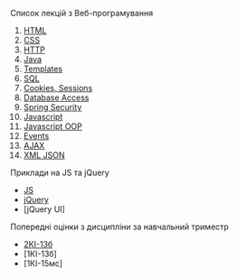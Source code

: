 Список лекцій з Веб-програмування


1. [HTML](https://github.com/Ot-WebCourse/web_lections/blob/master/01-html.md)
2. [CSS](https://github.com/Ot-WebCourse/web_lections/blob/master/02-css.md)
3. [HTTP](https://github.com/Ot-WebCourse/web_lections/blob/master/03-http.md)
4. [Java](https://github.com/Ot-WebCourse/web_lections/blob/master/04-java.md)
5. [Templates](https://github.com/Ot-WebCourse/web_lections/blob/master/05-templates.md)
6. [SQL](https://github.com/Ot-WebCourse/web_lections/blob/master/06-sql.md)
7. [Cookies, Sessions](https://github.com/Ot-WebCourse/web_lections/blob/master/08-security.md)
8. [Database Access](https://github.com/Ot-WebCourse/web_lections/blob/master/07-database-access.md)
9. [Spring Security](https://github.com/Ot-WebCourse/web_lections/blob/master/08-spring-security.md)
10. [Javascript](https://github.com/Ot-WebCourse/web_lections/blob/master/09-javascript.md)
11. [Javascript OOP](https://github.com/Ot-WebCourse/web_lections/blob/master/10-js-oop.md)	 
12. [Events](https://github.com/Ot-WebCourse/web_lections/blob/master/11-js-events.md)			
13. [AJAX](https://github.com/Ot-WebCourse/web_lections/blob/master/12-ajax.md)				
14. [XML JSON](https://github.com/Ot-WebCourse/web_lections/blob/master/13-json-xml.md)	

Приклади на JS та jQuery

- [JS](https://github.com/Ot-WebCourse/js_examples/blob/master/JS_Examples.html)
- [jQuery](https://github.com/Ot-WebCourse/js_examples/blob/master/jQuery_examples.html)
- [jQuery UI]  

Попередні оцінки з дисципліни за навчальний триместр 

- [2КІ-13б](https://docs.google.com/spreadsheets/d/1WwzKDaHE2P8by49lxFfWVVVJvcHWIyrFfEICKvhQptc/edit?usp=sharing)
- [1КІ-13б]
- [1КІ-15мс]  
